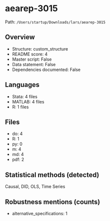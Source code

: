 # aearep-3015

Path: `/Users/startup/Downloads/lars/aearep-3015`

## Overview
- Structure: custom_structure
- README score: 4
- Master script: False
- Data statement: False
- Dependencies documented: False

## Languages
- Stata: 4 files
- MATLAB: 4 files
- R: 1 files

## Files
- do: 4
- R: 1
- py: 0
- m: 4
- md: 4
- pdf: 2

## Statistical methods (detected)
Causal, DID, OLS, Time Series

## Robustness mentions (counts)
- alternative_specifications: 1